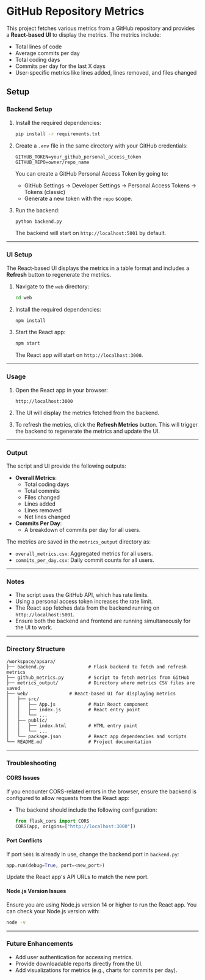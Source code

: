 # GitHub Repository Metrics

This project fetches various metrics from a GitHub repository and provides a **React-based UI** to display the metrics. The metrics include:
- Total lines of code
- Average commits per day
- Total coding days
- Commits per day for the last X days
- User-specific metrics like lines added, lines removed, and files changed

## Setup

### Backend Setup
1. Install the required dependencies:
   ```bash
   pip install -r requirements.txt
   ```

2. Create a `.env` file in the same directory with your GitHub credentials:
   ```
   GITHUB_TOKEN=your_github_personal_access_token
   GITHUB_REPO=owner/repo_name
   ```

   You can create a GitHub Personal Access Token by going to:
   - GitHub Settings → Developer Settings → Personal Access Tokens → Tokens (classic)
   - Generate a new token with the `repo` scope.

3. Run the backend:
   ```bash
   python backend.py
   ```

   The backend will start on `http://localhost:5001` by default.

---

### UI Setup
The React-based UI displays the metrics in a table format and includes a **Refresh** button to regenerate the metrics.

1. Navigate to the `web` directory:
   ```bash
   cd web
   ```

2. Install the required dependencies:
   ```bash
   npm install
   ```

3. Start the React app:
   ```bash
   npm start
   ```

   The React app will start on `http://localhost:3000`.

---

### Usage

1. Open the React app in your browser:
   ```
   http://localhost:3000
   ```

2. The UI will display the metrics fetched from the backend.

3. To refresh the metrics, click the **Refresh Metrics** button. This will trigger the backend to regenerate the metrics and update the UI.

---

### Output

The script and UI provide the following outputs:
- **Overall Metrics**:
  - Total coding days
  - Total commits
  - Files changed
  - Lines added
  - Lines removed
  - Net lines changed
- **Commits Per Day**:
  - A breakdown of commits per day for all users.

The metrics are saved in the `metrics_output` directory as:
- `overall_metrics.csv`: Aggregated metrics for all users.
- `commits_per_day.csv`: Daily commit counts for all users.

---

### Notes
- The script uses the GitHub API, which has rate limits.
- Using a personal access token increases the rate limit.
- The React app fetches data from the backend running on `http://localhost:5001`.
- Ensure both the backend and frontend are running simultaneously for the UI to work.

---

### Directory Structure
```
/workspace/apsara/
├── backend.py                # Flask backend to fetch and refresh metrics
├── github_metrics.py         # Script to fetch metrics from GitHub
├── metrics_output/           # Directory where metrics CSV files are saved
├── web/               # React-based UI for displaying metrics
│   ├── src/
│   │   ├── App.js            # Main React component
│   │   ├── index.js          # React entry point
│   │   └── ...
│   ├── public/
│   │   ├── index.html        # HTML entry point
│   │   └── ...
│   └── package.json          # React app dependencies and scripts
└── README.md                 # Project documentation
```

---

### Troubleshooting

#### CORS Issues
If you encounter CORS-related errors in the browser, ensure the backend is configured to allow requests from the React app:
- The backend should include the following configuration:
  ```python
  from flask_cors import CORS
  CORS(app, origins=["http://localhost:3000"])
  ```

#### Port Conflicts
If port `5001` is already in use, change the backend port in `backend.py`:
```python
app.run(debug=True, port=<new_port>)
```
Update the React app's API URLs to match the new port.

#### Node.js Version Issues
Ensure you are using Node.js version 14 or higher to run the React app. You can check your Node.js version with:
```bash
node -v
```

---

### Future Enhancements
- Add user authentication for accessing metrics.
- Provide downloadable reports directly from the UI.
- Add visualizations for metrics (e.g., charts for commits per day).
